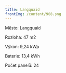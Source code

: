 ```yaml
---
title: Langquaid
frontImg: /content/908.png
---
```

Město: Langquaid

Rozloha: 47 m2

Výkon: 9,24 kWp

Baterie:  13,4 kWh

Počet panelů: 24